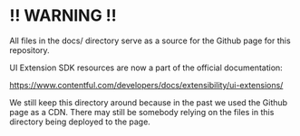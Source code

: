 # !! WARNING !!

All files in the docs/ directory serve as a source for the Github page for this repository.

UI Extension SDK resources are now a part of the official documentation:

https://www.contentful.com/developers/docs/extensibility/ui-extensions/

We still keep this directory around because in the past we used the Github page as a CDN.
There may still be somebody relying on the files in this directory being deployed to the page.
